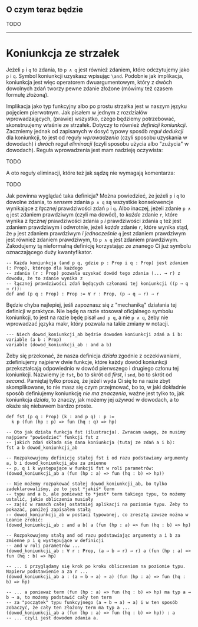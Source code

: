 ## O czym teraz będzie

TODO

<hr>

# Koniunkcja ze strzałek

Jeżeli `p` i `q` to zdania, to `p ∧ q` jest również zdaniem, które odczytujemy jako `p` i
`q`. Symbol koniunkcji uzyskasz wpisując `\and`. Podobnie jak implikacja, koniunkcja jest więc
operatorem dwuargumentowym, który z dwóch dowolnych zdań tworzy pewne zdanie złożone (mówimy też
czasem formułę złożoną).

Implikacja jako typ funkcyjny albo po prostu strzałka jest w naszym języku pojęciem pierwotnym. Jak
pisałem w jednym z rozdziałów wprowadzających, (prawie) wszystko, czego będziemy potrzebować,
skonstruujemy właśnie ze strzałek. Dotyczy to również *definicji koniunkcji*. Zaczniemy jednak od
zapisanych w dosyć typowy sposób *reguł dedukcji* dla koniunkcji, to jest od reguły *wprowadzenia*
(czyli sposobu uzyskania w dowodach) i *dwóch* reguł *eliminacji* (czyli sposobu użycia albo
"zużycia" w dowodach). Reguła wprowadzenia jest mam nadzieję oczywista:

TODO

A oto reguły eliminacji, które też jak sądzę nie wymagają komentarza:

TODO

Jak powinna wyglądać taka definicja? Można powiedzieć, że jeżeli `p` i `q` to dowolne zdania, to
*sensem* zdania `p ∧ q` są wszystkie konsekwencje wynikające z *łącznej* prawdziwości zdań `p` i
`q`. Albo inaczej, jeżeli zdanie `p ∧ q` jest zdaniem prawdziwym (czyli ma dowód), to *każde* zdanie
`r`, które wynika z *łącznej* prawdziwości zdania `p` *i* prawdziwości zdania `q` też jest zdaniem
prawdziwym i odwrotnie, jeżeli *każde* zdanie `r`, które wynika stąd, że `p` jest zdaniem prawdziwym
*i jednocześnie* `q` jest zdaniem prawdziwym jest również zdaniem prawdziwym, to `p ∧ q` jest
zdaniem prawdziwym. Zakodujemy tą nieformalną definicję korzystając ze znanego Ci już symbolu
oznaczającego duży kwantyfikator.

```lean
-- Każda koniunkcja (and p q, gdzie p : Prop i q : Prop) jest zdaniem (: Prop), którego dla każdego 
-- zdania (r : Prop) pozwala uzyskać dowód tego zdania (... → r) z dowodu, że to zdanie wynika z
-- łącznej prawdziwości zdań będących członami tej koniunkcji ((p → q → r)):
def and (p q : Prop) : Prop := ∀ r : Prop, (p → q → r) → r
```

Będzie chyba najlepiej, jeśli zapoznasz się z "mechaniką" działania tej definicji w praktyce. Nie
będę na razie stosował oficjalnego symbolu koniunkcji, to jest na razie będę pisał `and p q`, a nie
`p ∧ q`, żeby nie wprowadzać języka makr, który pozwala na takie zmiany w notacji.

```lean
--- Niech dowod_koniunkcji_ab będzie dowodem koniunkcji zdań a i b:
variable (a b : Prop)
variable (dowod_koniunkcji_ab : and a b)
```

Żeby się przekonać, że nasza definicja *działa* zgodnie z oczekiwaniami, zdefiniujemy najpierw dwie
funkcje, które każdy dowód koniunkcji przekształcają odpowiednio w dowód pierwszego i drugiego
członu tej koniunkcji. Nazwiemy je `fst`, bo to skrót od *first*, i `snd`, bo to skrót od
*second*. Pamiętaj tylko proszę, że jeżeli wyda Ci się to na razie zbyt skomplikowane, to nie masz
się czym przejmować, bo to, w jaki dokładnie sposób definiujemy koniunkcję *nie ma znaczenia*, ważne
jest tylko to, jak koniunkcja *działa*, to znaczy, jak możemy jej *używać* w dowodach, a to okaże
się niebawem bardzo proste.

```lean
def fst (p q : Prop) (k : and p q) : p :=
  k p (fun (hp : p) => fun (hq : q) => hp)

-- Oto jak działa funkcja fst (ilustracja). Zwracam uwagę, że musimy najpierw "powiedzieć" funkcji fst z 
-- jakich zdań składa się dana koniunkcja (tutaj ze zdań a i b):
fst a b dowod_koniunkcji_ab

-- Rozpakowujemy definicję stałej fst i od razu podstawiamy argumenty a, b i dowod_koniunkcji_aba za zmienne
-- p, q i k występujące w funkcji fst w roli parametrów:
(dowod_koniunkcji_ab a (fun (hp : a) => fun (hq : b) => hp))

-- Nie możemy rozpakować stałej dowod_koniunkcji_ab, bo tylko zadeklarowaliśmy, że to jest *jakiś* term
-- typu and a b, ale ponieważ to *jest* term takiego typu, to możemy ustalić, jakie obliczenia musiały
-- zajść w ramach całej ostatniej aplikacji na poziomie typu. Żeby to pokazać, poniżej zapisałem stałą
-- dowod_koniunkcji_ab w postaci typowanej, co zresztą zawsze można w Leanie zrobić:
(dowod_koniunkcji_ab : and a b) a (fun (hp : a) => fun (hq : b) => hp)

-- Rozpakowujemy stałą and od razu podstawiając argumenty a i b za zmienne p i q występujące w definicji
-- and w roli parametrów ...
(dowod_koniunkcji_ab : ∀ r : Prop, (a → b → r) → r) a (fun (hp : a) => fun (hq : b) => hp)

-- ... i przyglądamy się krok po kroku obliczeniom na poziomie typu. Napierw podstawienie a za r ...
(dowod_koniunkcji_ab a : (a → b → a) → a) (fun (hp : a) => fun (hq : b) => hp)

-- ... a ponieważ term (fun (hp : a) => fun (hq : b) => hp) ma typ a → b → a, to możemy podstawić cały ten term
-- za "początek" typu funkcyjnego (a → b → a) → a) i w ten sposób zobaczyć, że cały ten złożony term ma typ a ...
(dowod_koniunkcji_ab a (fun (hp : a) => fun (hq : b) => hp)) : a
-- ... czyli jest dowodem zdania a.
```

